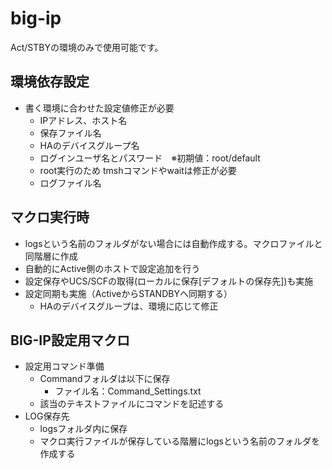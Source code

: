 # big-ip
Act/STBYの環境のみで使用可能です。

## 環境依存設定
- 書く環境に合わせた設定値修正が必要
    - IPアドレス、ホスト名
    - 保存ファイル名
    - HAのデバイスグループ名
    - ログインユーザ名とパスワード　※初期値：root/default
    - root実行のため tmshコマンドやwaitは修正が必要
    - ログファイル名

## マクロ実行時
- logsという名前のフォルダがない場合には自動作成する。マクロファイルと同階層に作成
- 自動的にActive側のホストで設定追加を行う
- 設定保存やUCS/SCFの取得(ローカルに保存[デフォルトの保存先])も実施
- 設定同期も実施（ActiveからSTANDBYへ同期する）
    - HAのデバイスグループは、環境に応じて修正

## BIG-IP設定用マクロ
- 設定用コマンド準備
    - Commandフォルダは以下に保存
        - ファイル名：Command_Settings.txt
    - 該当のテキストファイルにコマンドを記述する
- LOG保存先
    - logsフォルダ内に保存
    - マクロ実行ファイルが保存している階層にlogsという名前のフォルダを作成する
